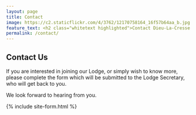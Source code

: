 ```yaml
---
layout: page
title: Contact
image: https://c2.staticflickr.com/4/3762/12170758164_16f57b64aa_b.jpg
feature_text: <h2 class="whitetext highlighted">Contact Dieu-La-Cresse Lodge No. 4169</h2>
permalink: /contact/
---
```

## Contact Us

If you are interested in joining our Lodge, or simply wish to know more, please complete the form which will be submitted to the Lodge Secretary, who will get back to you.

We look forward to hearing from you.

{% include site-form.html %}

